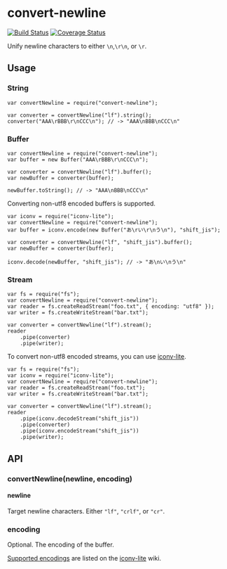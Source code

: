 # convert-newline

[![Build Status](https://travis-ci.org/takenspc/convert-newline.svg?branch=master)](https://travis-ci.org/takenspc/convert-newline)
[![Coverage Status](https://coveralls.io/repos/takenspc/convert-newline/badge.svg?branch=master)](https://coveralls.io/r/takenspc/convert-newline?branch=master)

Unify newline characters to either `\n`,`\r\n`, or `\r`.

## Usage

### String

	var convertNewline = require("convert-newline");
	
	var converter = convertNewline("lf").string();
	converter("AAA\rBBB\r\nCCC\n"); // -> "AAA\nBBB\nCCC\n"

### Buffer

	var convertNewline = require("convert-newline");
	var buffer = new Buffer("AAA\rBBB\r\nCCC\n");
	
	var converter = convertNewline("lf").buffer();
	var newBuffer = converter(buffer);
	
	newBuffer.toString(); // -> "AAA\nBBB\nCCC\n"

Converting non-utf8 encoded buffers is supported.

	var iconv = require("iconv-lite");
	var convertNewline = require("convert-newline");
	var buffer = iconv.encode(new Buffer("あ\rい\r\nう\n"), "shift_jis");
	
	var converter = convertNewline("lf", "shift_jis").buffer();
	var newBuffer = converter(buffer);
	
	iconv.decode(newBuffer, "shift_jis"); // -> "あ\nい\nう\n"

### Stream

	var fs = require("fs");
	var convertNewline = require("convert-newline");
	var reader = fs.createReadStream("foo.txt", { encoding: "utf8" });
	var writer = fs.createWriteStream("bar.txt");
	
	var converter = convertNewline("lf").stream();
	reader
		.pipe(converter)
		.pipe(writer);

To convert non-utf8 encoded streams, you can use [iconv-lite](https://github.com/ashtuchkin/iconv-lite/).

	var fs = require("fs");
	var iconv = require("iconv-lite");
	var convertNewline = require("convert-newline");
	var reader = fs.createReadStream("foo.txt");
	var writer = fs.createWriteStream("bar.txt");
	
	var converter = convertNewline("lf").stream();
	reader
		.pipe(iconv.decodeStream("shift_jis"))
		.pipe(converter)
		.pipe(iconv.encodeStream("shift_jis"))
		.pipe(writer);


## API

### convertNewline(newline, encoding)

#### newline

Target newline characters. Either `"lf"`, `"crlf"`, or `"cr"`.

### encoding

Optional. The encoding of the buffer.

[Supported encodings](https://github.com/ashtuchkin/iconv-lite/wiki/Supported-Encodings) are listed on the [iconv-lite](https://github.com/ashtuchkin/iconv-lite/) wiki.